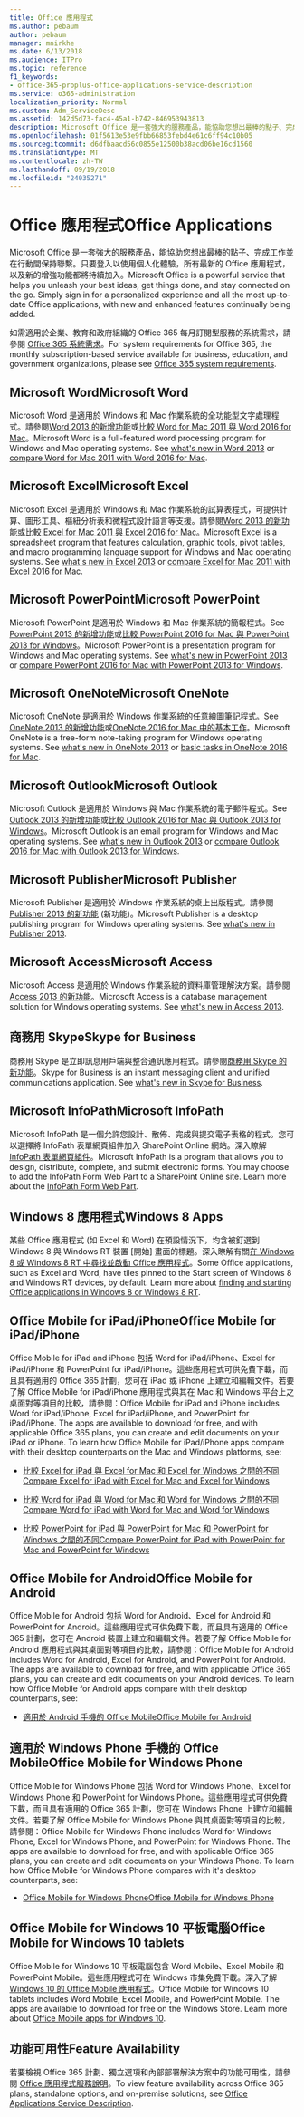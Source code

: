 ```yaml
---
title: Office 應用程式
ms.author: pebaum
author: pebaum
manager: mnirkhe
ms.date: 6/13/2018
ms.audience: ITPro
ms.topic: reference
f1_keywords:
- office-365-proplus-office-applications-service-description
ms.service: o365-administration
localization_priority: Normal
ms.custom: Adm_ServiceDesc
ms.assetid: 142d5d73-fac4-45a1-b742-846953943813
description: Microsoft Office 是一套強大的服務產品，能協助您想出最棒的點子、完成工作並在行動間保持聯繫。只要登入以使用個人化體驗，所有最新的 Office 應用程式，以及新的增強功能都將持續加入。
ms.openlocfilehash: 01f5613e53e9fbb66853febd4e61c6ff94c10b05
ms.sourcegitcommit: d6dfbaacd56c0855e12500b38acd06be16cd1560
ms.translationtype: MT
ms.contentlocale: zh-TW
ms.lasthandoff: 09/19/2018
ms.locfileid: "24035271"
---
```

# <a name="office-applications"></a><span data-ttu-id="2886c-104">Office 應用程式</span><span class="sxs-lookup"><span data-stu-id="2886c-104">Office Applications</span></span>

<span data-ttu-id="2886c-p102">Microsoft Office 是一套強大的服務產品，能協助您想出最棒的點子、完成工作並在行動間保持聯繫。只要登入以使用個人化體驗，所有最新的 Office 應用程式，以及新的增強功能都將持續加入。</span><span class="sxs-lookup"><span data-stu-id="2886c-p102">Microsoft Office is a powerful service that helps you unleash your best ideas, get things done, and stay connected on the go. Simply sign in for a personalized experience and all the most up-to-date Office applications, with new and enhanced features continually being added.</span></span> 
  
<span data-ttu-id="2886c-107">如需適用於企業、教育和政府組織的 Office 365 每月訂閱型服務的系統需求，請參閱 [Office 365 系統需求](https://products.office.com/office-system-requirements/#Office365forBEG)。</span><span class="sxs-lookup"><span data-stu-id="2886c-107">For system requirements for Office 365, the monthly subscription-based service available for business, education, and government organizations, please see [Office 365 system requirements](https://products.office.com/office-system-requirements/#Office365forBEG).</span></span>
  
## <a name="microsoft-word"></a><span data-ttu-id="2886c-108">Microsoft Word</span><span class="sxs-lookup"><span data-stu-id="2886c-108">Microsoft Word</span></span>
<span data-ttu-id="2886c-109"><a name="bkmk_Word"> </a></span><span class="sxs-lookup"><span data-stu-id="2886c-109"></span></span>

<span data-ttu-id="2886c-p103">Microsoft Word 是適用於 Windows 和 Mac 作業系統的全功能型文字處理程式。請參閱[Word 2013 的新增功能](http://go.microsoft.com/fwlink/p/?LinkId=271679)或[比較 Word for Mac 2011 與 Word 2016 for Mac](https://support.office.com/en-us/article/Compare-Word-for-Mac-2011-with-Word-2016-for-Mac-ac41aed9-3d23-48de-8474-31515e29c48c)。</span><span class="sxs-lookup"><span data-stu-id="2886c-p103">Microsoft Word is a full-featured word processing program for Windows and Mac operating systems. See [what's new in Word 2013](http://go.microsoft.com/fwlink/p/?LinkId=271679) or [compare Word for Mac 2011 with Word 2016 for Mac](https://support.office.com/en-us/article/Compare-Word-for-Mac-2011-with-Word-2016-for-Mac-ac41aed9-3d23-48de-8474-31515e29c48c).</span></span>
  
## <a name="microsoft-excel"></a><span data-ttu-id="2886c-112">Microsoft Excel</span><span class="sxs-lookup"><span data-stu-id="2886c-112">Microsoft Excel</span></span>
<span data-ttu-id="2886c-113"><a name="bkmk_Excel"> </a></span><span class="sxs-lookup"><span data-stu-id="2886c-113"></span></span>

<span data-ttu-id="2886c-p104">Microsoft Excel 是適用於 Windows 和 Mac 作業系統的試算表程式，可提供計算、圖形工具、樞紐分析表和微程式設計語言等支援。請參閱[Word 2013 的新功能](http://go.microsoft.com/fwlink/p/?LinkId=271680)或[比較 Excel for Mac 2011 與 Excel 2016 for Mac](https://support.office.com/en-us/article/Compare-Excel-for-Mac-2011-with-Excel-2016-for-Mac-602a6c30-e6a6-47c5-9e0d-b16af397427a)。</span><span class="sxs-lookup"><span data-stu-id="2886c-p104">Microsoft Excel is a spreadsheet program that features calculation, graphic tools, pivot tables, and macro programming language support for Windows and Mac operating systems. See [what's new in Excel 2013](http://go.microsoft.com/fwlink/p/?LinkId=271680) or [compare Excel for Mac 2011 with Excel 2016 for Mac](https://support.office.com/en-us/article/Compare-Excel-for-Mac-2011-with-Excel-2016-for-Mac-602a6c30-e6a6-47c5-9e0d-b16af397427a).</span></span>
  
## <a name="microsoft-powerpoint"></a><span data-ttu-id="2886c-116">Microsoft PowerPoint</span><span class="sxs-lookup"><span data-stu-id="2886c-116">Microsoft PowerPoint</span></span>
<span data-ttu-id="2886c-117"><a name="bkmk_PowerPoint"> </a></span><span class="sxs-lookup"><span data-stu-id="2886c-117"></span></span>

<span data-ttu-id="2886c-p105">Microsoft PowerPoint 是適用於 Windows 和 Mac 作業系統的簡報程式。See [PowerPoint 2013 的新增功能](http://go.microsoft.com/fwlink/p/?LinkId=271681)或[比較 PowerPoint 2016 for Mac 與 PowerPoint 2013 for Windows](https://support.office.com/en-us/article/Compare-PowerPoint-2016-for-Mac-with-PowerPoint-2013-for-Windows-desktop-902a52c1-553b-422f-a317-6bd75529659c?ui=en-US&amp;rs=en-US&amp;ad=US)。</span><span class="sxs-lookup"><span data-stu-id="2886c-p105">Microsoft PowerPoint is a presentation program for Windows and Mac operating systems. See [what's new in PowerPoint 2013](http://go.microsoft.com/fwlink/p/?LinkId=271681) or [compare PowerPoint 2016 for Mac with PowerPoint 2013 for Windows](https://support.office.com/en-us/article/Compare-PowerPoint-2016-for-Mac-with-PowerPoint-2013-for-Windows-desktop-902a52c1-553b-422f-a317-6bd75529659c?ui=en-US&amp;rs=en-US&amp;ad=US).</span></span>
  
## <a name="microsoft-onenote"></a><span data-ttu-id="2886c-120">Microsoft OneNote</span><span class="sxs-lookup"><span data-stu-id="2886c-120">Microsoft OneNote</span></span>
<span data-ttu-id="2886c-121"><a name="bkmk_OneNote"> </a></span><span class="sxs-lookup"><span data-stu-id="2886c-121"></span></span>

<span data-ttu-id="2886c-p106">Microsoft OneNote 是適用於 Windows 作業系統的任意繪圖筆記程式。See [OneNote 2013 的新增功能](http://go.microsoft.com/fwlink/p/?LinkId=271682)或[OneNote 2016 for Mac 中的基本工作](https://support.office.com/en-US/article/Basic-tasks-in-OneNote-2016-for-Mac-0206acf2-77da-42ab-a2e8-b69ae450f6a0)。</span><span class="sxs-lookup"><span data-stu-id="2886c-p106">Microsoft OneNote is a free-form note-taking program for Windows operating systems. See [what's new in OneNote 2013](http://go.microsoft.com/fwlink/p/?LinkId=271682) or [basic tasks in OneNote 2016 for Mac](https://support.office.com/en-US/article/Basic-tasks-in-OneNote-2016-for-Mac-0206acf2-77da-42ab-a2e8-b69ae450f6a0).</span></span>
  
## <a name="microsoft-outlook"></a><span data-ttu-id="2886c-124">Microsoft Outlook</span><span class="sxs-lookup"><span data-stu-id="2886c-124">Microsoft Outlook</span></span>
<span data-ttu-id="2886c-125"><a name="bkmk_Outlook"> </a></span><span class="sxs-lookup"><span data-stu-id="2886c-125"></span></span>

<span data-ttu-id="2886c-p107">Microsoft Outlook 是適用於 Windows 與 Mac 作業系統的電子郵件程式。See [Outlook 2013 的新增功能](http://go.microsoft.com/fwlink/p/?LinkId=271683)或[比較 Outlook 2016 for Mac 與 Outlook 2013 for Windows](https://support.office.com/en-us/article/Compare-Outlook-2016-for-Mac-with-Outlook-2013-for-Windows-bd54cb79-d367-4c2f-89c7-3e5d16618f87)。</span><span class="sxs-lookup"><span data-stu-id="2886c-p107">Microsoft Outlook is an email program for Windows and Mac operating systems. See [what's new in Outlook 2013](http://go.microsoft.com/fwlink/p/?LinkId=271683) or [compare Outlook 2016 for Mac with Outlook 2013 for Windows](https://support.office.com/en-us/article/Compare-Outlook-2016-for-Mac-with-Outlook-2013-for-Windows-bd54cb79-d367-4c2f-89c7-3e5d16618f87).</span></span>
  
## <a name="microsoft-publisher"></a><span data-ttu-id="2886c-128">Microsoft Publisher</span><span class="sxs-lookup"><span data-stu-id="2886c-128">Microsoft Publisher</span></span>
<span data-ttu-id="2886c-129"><a name="bkmk_Publisher"> </a></span><span class="sxs-lookup"><span data-stu-id="2886c-129"></span></span>

<span data-ttu-id="2886c-p108">Microsoft Publisher 是適用於 Windows 作業系統的桌上出版程式。請參閱 [Publisher 2013 的新功能](http://go.microsoft.com/fwlink/p/?LinkId=271684) (新功能)。</span><span class="sxs-lookup"><span data-stu-id="2886c-p108">Microsoft Publisher is a desktop publishing program for Windows operating systems. See [what's new in Publisher 2013](http://go.microsoft.com/fwlink/p/?LinkId=271684).</span></span>
  
## <a name="microsoft-access"></a><span data-ttu-id="2886c-132">Microsoft Access</span><span class="sxs-lookup"><span data-stu-id="2886c-132">Microsoft Access</span></span>
<span data-ttu-id="2886c-133"><a name="bkmk_Access"> </a></span><span class="sxs-lookup"><span data-stu-id="2886c-133"></span></span>

<span data-ttu-id="2886c-p109">Microsoft Access 是適用於 Windows 作業系統的資料庫管理解決方案。請參閱 [Access 2013 的新功能](http://go.microsoft.com/fwlink/p/?LinkId=271685)。</span><span class="sxs-lookup"><span data-stu-id="2886c-p109">Microsoft Access is a database management solution for Windows operating systems. See [what's new in Access 2013](http://go.microsoft.com/fwlink/p/?LinkId=271685).</span></span>
  
## <a name="skype-for-business"></a><span data-ttu-id="2886c-136">商務用 Skype</span><span class="sxs-lookup"><span data-stu-id="2886c-136">Skype for Business</span></span>
<span data-ttu-id="2886c-137"><a name="bkmk_Lync"> </a></span><span class="sxs-lookup"><span data-stu-id="2886c-137"></span></span>

<span data-ttu-id="2886c-p110">商務用 Skype 是立即訊息用戶端與整合通訊應用程式。請參閱[商務用 Skype 的新功能](http://go.microsoft.com/fwlink/p/?LinkId=271686)。</span><span class="sxs-lookup"><span data-stu-id="2886c-p110">Skype for Business is an instant messaging client and unified communications application. See [what's new in Skype for Business](http://go.microsoft.com/fwlink/p/?LinkId=271686).</span></span>
  
## <a name="microsoft-infopath"></a><span data-ttu-id="2886c-140">Microsoft InfoPath</span><span class="sxs-lookup"><span data-stu-id="2886c-140">Microsoft InfoPath</span></span>
<span data-ttu-id="2886c-141"><a name="bkmk_InfoPath"> </a></span><span class="sxs-lookup"><span data-stu-id="2886c-141"></span></span>

<span data-ttu-id="2886c-p111">Microsoft InfoPath 是一個允許您設計、散佈、完成與提交電子表格的程式。您可以選擇將 InfoPath 表單網頁組件加入 SharePoint Online 網站。深入瞭解 [InfoPath 表單網頁組件](http://go.microsoft.com/fwlink/p/?LinkId=271687)。</span><span class="sxs-lookup"><span data-stu-id="2886c-p111">Microsoft InfoPath is a program that allows you to design, distribute, complete, and submit electronic forms. You may choose to add the InfoPath Form Web Part to a SharePoint Online site. Learn more about the [InfoPath Form Web Part](http://go.microsoft.com/fwlink/p/?LinkId=271687).</span></span>
  
## <a name="windows-8-apps"></a><span data-ttu-id="2886c-145">Windows 8 應用程式</span><span class="sxs-lookup"><span data-stu-id="2886c-145">Windows 8 Apps</span></span>
<span data-ttu-id="2886c-146"><a name="bkmkWin8Apps"> </a></span><span class="sxs-lookup"><span data-stu-id="2886c-146"></span></span>

<span data-ttu-id="2886c-p112">某些 Office 應用程式 (如 Excel 和 Word) 在預設情況下，均含被釘選到 Windows 8 與 Windows RT 裝置 [開始] 畫面的標題。深入瞭解有關[在 Windows 8 或 Windows 8 RT 中尋找並啟動 Office 應用程式](http://go.microsoft.com/fwlink/p/?LinkId=271688)。</span><span class="sxs-lookup"><span data-stu-id="2886c-p112">Some Office applications, such as Excel and Word, have tiles pinned to the Start screen of Windows 8 and Windows RT devices, by default. Learn more about [finding and starting Office applications in Windows 8 or Windows 8 RT](http://go.microsoft.com/fwlink/p/?LinkId=271688).</span></span>
  
## <a name="office-mobile-for-ipadiphone"></a><span data-ttu-id="2886c-149">Office Mobile for iPad/iPhone</span><span class="sxs-lookup"><span data-stu-id="2886c-149">Office Mobile for iPad/iPhone</span></span>
<span data-ttu-id="2886c-150"><a name="BKMK_Office_for_iPad"> </a></span><span class="sxs-lookup"><span data-stu-id="2886c-150"></span></span>

<span data-ttu-id="2886c-p113">Office Mobile for iPad and iPhone 包括 Word for iPad/iPhone、Excel for iPad/iPhone 和 PowerPoint for iPad/iPhone。這些應用程式可供免費下載，而且具有適用的 Office 365 計劃，您可在 iPad 或 iPhone 上建立和編輯文件。若要了解 Office Mobile for iPad/iPhone 應用程式與其在 Mac 和 Windows 平台上之桌面對等項目的比較，請參閱：</span><span class="sxs-lookup"><span data-stu-id="2886c-p113">Office Mobile for iPad and iPhone includes Word for iPad/iPhone, Excel for iPad/iPhone, and PowerPoint for iPad/iPhone. The apps are available to download for free, and with applicable Office 365 plans, you can create and edit documents on your iPad or iPhone. To learn how Office Mobile for iPad/iPhone apps compare with their desktop counterparts on the Mac and Windows platforms, see:</span></span>
  
- [<span data-ttu-id="2886c-154">比較 Excel for iPad 與 Excel for Mac 和 Excel for Windows 之間的不同</span><span class="sxs-lookup"><span data-stu-id="2886c-154">Compare Excel for iPad with Excel for Mac and Excel for Windows</span></span>](http://go.microsoft.com/fwlink/p/?LinkId=507543)
    
- [<span data-ttu-id="2886c-155">比較 Word for iPad 與 Word for Mac 和 Word for Windows 之間的不同</span><span class="sxs-lookup"><span data-stu-id="2886c-155">Compare Word for iPad with Word for Mac and Word for Windows</span></span>](http://go.microsoft.com/fwlink/p/?LinkId=507544)
    
- [<span data-ttu-id="2886c-156">比較 PowerPoint for iPad 與 PowerPoint for Mac 和 PowerPoint for Windows 之間的不同</span><span class="sxs-lookup"><span data-stu-id="2886c-156">Compare PowerPoint for iPad with PowerPoint for Mac and PowerPoint for Windows</span></span>](http://go.microsoft.com/fwlink/p/?LinkId=507545)
    
## <a name="office-mobile-for-android"></a><span data-ttu-id="2886c-157">Office Mobile for Android</span><span class="sxs-lookup"><span data-stu-id="2886c-157">Office Mobile for Android</span></span>
<span data-ttu-id="2886c-158"><a name="BKMK_Office_for_Android"> </a></span><span class="sxs-lookup"><span data-stu-id="2886c-158"></span></span>

<span data-ttu-id="2886c-p114">Office Mobile for Android 包括 Word for Android、Excel for Android 和 PowerPoint for Android。這些應用程式可供免費下載，而且具有適用的 Office 365 計劃，您可在 Android 裝置上建立和編輯文件。若要了解 Office Mobile for Android 應用程式與其桌面對等項目的比較，請參閱：</span><span class="sxs-lookup"><span data-stu-id="2886c-p114">Office Mobile for Android includes Word for Android, Excel for Android, and PowerPoint for Android. The apps are available to download for free, and with applicable Office 365 plans, you can create and edit documents on your Android devices. To learn how Office Mobile for Android apps compare with their desktop counterparts, see:</span></span>
  
- [<span data-ttu-id="2886c-162">適用於 Android 手機的 Office Mobile</span><span class="sxs-lookup"><span data-stu-id="2886c-162">Office Mobile for Android</span></span>](https://support.office.com/en-us/article/Office-Mobile-for-Android-phones-ee598133-59d1-43c3-b47c-aac3f2d9a605?ui=en-US&amp;rs=en-US&amp;ad=US)
    
## <a name="office-mobile-for-windows-phone"></a><span data-ttu-id="2886c-163">適用於 Windows Phone 手機的 Office Mobile</span><span class="sxs-lookup"><span data-stu-id="2886c-163">Office Mobile for Windows Phone</span></span>
<span data-ttu-id="2886c-164"><a name="BKMK_Office_for_WindowsPhone"> </a></span><span class="sxs-lookup"><span data-stu-id="2886c-164"></span></span>

<span data-ttu-id="2886c-p115">Office Mobile for Windows Phone 包括 Word for Windows Phone、Excel for Windows Phone 和 PowerPoint for Windows Phone。這些應用程式可供免費下載，而且具有適用的 Office 365 計劃，您可在 Windows Phone 上建立和編輯文件。若要了解 Office Mobile for Windows Phone 與其桌面對等項目的比較，請參閱：</span><span class="sxs-lookup"><span data-stu-id="2886c-p115">Office Mobile for Windows Phone includes Word for Windows Phone, Excel for Windows Phone, and PowerPoint for Windows Phone. The apps are available to download for free, and with applicable Office 365 plans, you can create and edit documents on your Windows Phone. To learn how Office Mobile for Windows Phone compares with it's desktop counterparts, see:</span></span>
  
- [<span data-ttu-id="2886c-168">Office Mobile for Windows Phone</span><span class="sxs-lookup"><span data-stu-id="2886c-168">Office Mobile for Windows Phone</span></span>](https://support.office.com/en-us/article/Office-Mobile-for-Windows-Phone-011b83c4-0d5f-4ea8-bbbe-2ed0d76dc69c?ui=en-US&amp;rs=en-US&amp;ad=US)
    
## <a name="office-mobile-for-windows-10-tablets"></a><span data-ttu-id="2886c-169">Office Mobile for Windows 10 平板電腦</span><span class="sxs-lookup"><span data-stu-id="2886c-169">Office Mobile for Windows 10 tablets</span></span>
<span data-ttu-id="2886c-170"><a name="BKMK_Office_for_WindowsPhone"> </a></span><span class="sxs-lookup"><span data-stu-id="2886c-170"></span></span>

<span data-ttu-id="2886c-p116">Office Mobile for Windows 10 平板電腦包含 Word Mobile、Excel Mobile 和 PowerPoint Mobile。這些應用程式可在 Windows 市集免費下載。深入了解 [Windows 10 的 Office Mobile 應用程式](https://blogs.office.com/2015/07/29/office-mobile-apps-for-windows-10-are-here/)。</span><span class="sxs-lookup"><span data-stu-id="2886c-p116">Office Mobile for Windows 10 tablets includes Word Mobile, Excel Mobile, and PowerPoint Mobile. The apps are available to download for free on the Windows Store. Learn more about [Office Mobile apps for Windows 10](https://blogs.office.com/2015/07/29/office-mobile-apps-for-windows-10-are-here/).</span></span>
  
## <a name="feature-availability"></a><span data-ttu-id="2886c-174">功能可用性</span><span class="sxs-lookup"><span data-stu-id="2886c-174">Feature Availability</span></span>
<span data-ttu-id="2886c-175"><a name="BKMK_Office_for_WindowsPhone"> </a></span><span class="sxs-lookup"><span data-stu-id="2886c-175"></span></span>

<span data-ttu-id="2886c-176">若要檢視 Office 365 計劃、獨立選項和內部部署解決方案中的功能可用性，請參閱 [Office 應用程式服務說明](office-applications-service-description.md)。</span><span class="sxs-lookup"><span data-stu-id="2886c-176">To view feature availability across Office 365 plans, standalone options, and on-premise solutions, see [Office Applications Service Description](office-applications-service-description.md).</span></span>
  

